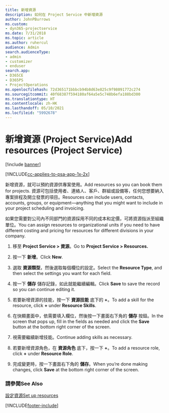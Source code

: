 ```yaml
---
title: 新增資源
description: 如何在 Project Service 中新增資源
author: JohnPBurrows
ms.custom:
- dyn365-projectservice
ms.date: 7/31/2018
ms.topic: article
ms.author: ruhercul
audience: Admin
search.audienceType:
- admin
- customizer
- enduser
search.app:
- D365CE
- D365PS
- ProjectOperations
ms.openlocfilehash: 72d365171bbbcb94b8d63e825c9f98091772c274
ms.sourcegitcommit: 40f68387f594180af64a5e5c748b6efa188bd300
ms.translationtype: HT
ms.contentlocale: zh-HK
ms.lasthandoff: 05/10/2021
ms.locfileid: "5992678"
---
```

# <a name="add-resources-project-service"></a><span data-ttu-id="697e9-103">新增資源 (Project Service)</span><span class="sxs-lookup"><span data-stu-id="697e9-103">Add resources (Project Service)</span></span>

[!include [banner](../includes/psa-now-project-operations.md)]

[!INCLUDE[cc-applies-to-psa-app-1x-2x](../includes/cc-applies-to-psa-app-1x-2x.md)]

<span data-ttu-id="697e9-104">新增資源，就可以預約資源供專案使用。</span><span class="sxs-lookup"><span data-stu-id="697e9-104">Add resources so you can book them for projects.</span></span> <span data-ttu-id="697e9-105">資源可包括使用者、連絡人、客戶、群組或設備等，任何您想要納入專案排程及開立發票的項目。</span><span class="sxs-lookup"><span data-stu-id="697e9-105">Resources can include users, contacts, accounts, groups, or equipment—anything that you might want to include in your project scheduling and invoicing.</span></span>  
  
<span data-ttu-id="697e9-106">如果您需要對公司內不同部門的資源採用不同的成本和定價，可將資源指派至組織單位。</span><span class="sxs-lookup"><span data-stu-id="697e9-106">You can assign resources to organizational units if you need to have different costing and pricing for resources for different divisions in your company.</span></span>  
  
1.  <span data-ttu-id="697e9-107">移至 **Project Service > 資源**。</span><span class="sxs-lookup"><span data-stu-id="697e9-107">Go to **Project Service > Resources.**</span></span>  
  
2.  <span data-ttu-id="697e9-108">按一下 **新增**。</span><span class="sxs-lookup"><span data-stu-id="697e9-108">Click **New**.</span></span>  
  
3.  <span data-ttu-id="697e9-109">選取 **資源類型**，然後選取每個欄位的設定。</span><span class="sxs-lookup"><span data-stu-id="697e9-109">Select the **Resource Type**, and then select the settings you want for each field.</span></span>  
  
4.  <span data-ttu-id="697e9-110">按一下 **儲存** 儲存記錄，如此就能繼續編輯。</span><span class="sxs-lookup"><span data-stu-id="697e9-110">Click **Save** to save the record so you can continue editing it.</span></span>  
  
5.  <span data-ttu-id="697e9-111">若要新增資源的技能，按一下 **資源技能** 底下的 **+**。</span><span class="sxs-lookup"><span data-stu-id="697e9-111">To add a skill for the resource, click **+** under **Resource Skills**.</span></span>  
  
6.  <span data-ttu-id="697e9-112">在快顯畫面中，依需要填入欄位，然後按一下畫面右下角的 **儲存** 按鈕。</span><span class="sxs-lookup"><span data-stu-id="697e9-112">In the screen that pops up, fill in the fields as needed and click the **Save** button at the bottom right corner of the screen.</span></span>  
  
7.  <span data-ttu-id="697e9-113">視需要繼續新增技能。</span><span class="sxs-lookup"><span data-stu-id="697e9-113">Continue adding skills as necessary.</span></span>  
  
8.  <span data-ttu-id="697e9-114">若要新增資源角色，在 **資源角色** 底下，按一下 **+**。</span><span class="sxs-lookup"><span data-stu-id="697e9-114">To add a resource role, click **+** under **Resource Role**.</span></span>  
  
9. <span data-ttu-id="697e9-115">完成變更時，按一下畫面右下角的 **儲存**。</span><span class="sxs-lookup"><span data-stu-id="697e9-115">When you’re done making changes, click **Save** at the bottom right corner of the screen.</span></span>  
  
### <a name="see-also"></a><span data-ttu-id="697e9-116">請參閱</span><span class="sxs-lookup"><span data-stu-id="697e9-116">See Also</span></span>  
 [<span data-ttu-id="697e9-117">設定資源</span><span class="sxs-lookup"><span data-stu-id="697e9-117">Set up resources</span></span>](../psa/set-up-resources.md)


[!INCLUDE[footer-include](../includes/footer-banner.md)]